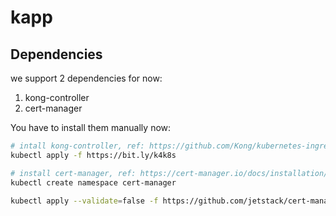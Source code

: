 # kapp

## Dependencies

we support 2 dependencies for now:

1. kong-controller
2. cert-manager

You have to install them manually now:

```bash
# intall kong-controller, ref: https://github.com/Kong/kubernetes-ingress-controller#get-started
kubectl apply -f https://bit.ly/k4k8s

# install cert-manager, ref: https://cert-manager.io/docs/installation/kubernetes/#installing-with-regular-manifests
kubectl create namespace cert-manager

kubectl apply --validate=false -f https://github.com/jetstack/cert-manager/releases/download/v0.13.1/cert-manager.yaml
```

